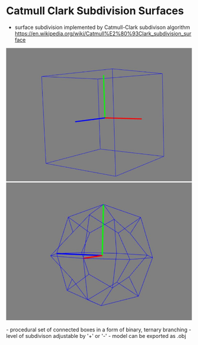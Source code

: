 # Catmull Clark Subdivision Surfaces

- surface subdivision implemented by Catmull-Clark subdivison algorithm https://en.wikipedia.org/wiki/Catmull%E2%80%93Clark_subdivision_surface

<p float="left">
  <img src="images/cube.jpg" />
  <img src="images/cubediv1.jpg" />   
</p>
- procedural set of connected boxes in a form of binary, ternary branching
- level of subdivison adjustable by '+' or '-'
- model can be exported as .obj 
